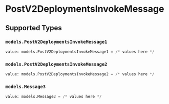 # PostV2DeploymentsInvokeMessage


## Supported Types

### `models.PostV2DeploymentsInvokeMessage1`

```python
value: models.PostV2DeploymentsInvokeMessage1 = /* values here */
```

### `models.PostV2DeploymentsInvokeMessage2`

```python
value: models.PostV2DeploymentsInvokeMessage2 = /* values here */
```

### `models.Message3`

```python
value: models.Message3 = /* values here */
```

